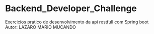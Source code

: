 # Backend_Developer_Challenge
Exercicios pratico de desenvolvimento da api restfull com Spring boot
Autor: LAZARO MARIO MUCANDO
